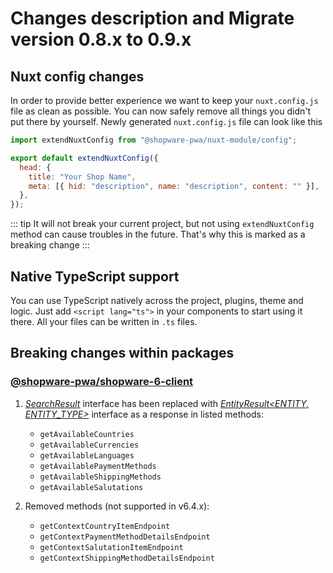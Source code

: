 # Changes description and Migrate version 0.8.x to 0.9.x <Badge text="canary" type="warning"/>

## Nuxt config changes <Badge text="BREAKING CHANGE" type="error"/>

In order to provide better experience we want to keep your `nuxt.config.js` file as clean as possible.
You can now safely remove all things you didn't put there by yourself. Newly generated `nuxt.config.js` file can look like this

```js
import extendNuxtConfig from "@shopware-pwa/nuxt-module/config";

export default extendNuxtConfig({
  head: {
    title: "Your Shop Name",
    meta: [{ hid: "description", name: "description", content: "" }],
  },
});
```

::: tip
It will not break your current project, but not using `extendNuxtConfig` method can cause troubles in the future. That's why this is marked as a breaking change
:::

## Native TypeScript support

You can use TypeScript natively across the project, plugins, theme and logic.
Just add `<script lang="ts">` in your components to start using it there. All your files can be written in `.ts` files.


## Breaking changes within packages <Badge text="BREAKING CHANGE" type="error"/>

### [@shopware-pwa/shopware-6-client](../../resources/api/shopware-6-client)
1. [_SearchResult_](/packages/commons/interfaces/response/SearchResult.ts) interface has been replaced with [_EntityResult<ENTITY, ENTITY_TYPE>_](/packages/commons/interfaces/response/EntityResult.ts) interface as a response in listed methods:

    - `getAvailableCountries`
    - `getAvailableCurrencies`
    - `getAvailableLanguages`
    - `getAvailablePaymentMethods`
    - `getAvailableShippingMethods`
    - `getAvailableSalutations`

2. Removed methods (not supported in v6.4.x):
    - `getContextCountryItemEndpoint`
    - `getContextPaymentMethodDetailsEndpoint`
    - `getContextSalutationItemEndpoint`
    - `getContextShippingMethodDetailsEndpoint`